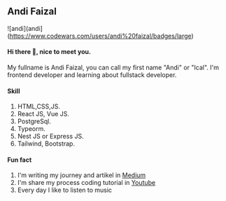 ## Andi Faizal

![andi](andi](https://www.codewars.com/users/andi%20faizal/badges/large)

#### Hi there 👋, nice to meet you. 
My fullname is Andi Faizal, you can call my first name "Andi" or "Ical".
I'm frontend developer and learning about fullstack developer. 

#### Skill
1. HTML,CSS,JS.
1. React JS, Vue JS.
1. PostgreSql. 
1. Typeorm.
1. Nest JS or Express JS.
1. Tailwind, Bootstrap.

#### Fun fact
1. I'm writing my journey and artikel in [Medium](https://medium.com/@andifz9475)
1. I'm share my process coding tutorial in [Youtube](https://www.youtube.com/channel/UCjm3QHfuTqbiDfnzD20vwMg)
1. Every day I like to listen to music




 

